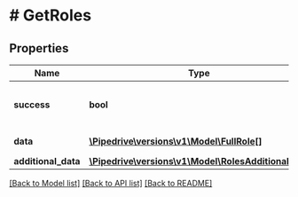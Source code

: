 # # GetRoles

## Properties

Name | Type | Description | Notes
------------ | ------------- | ------------- | -------------
**success** | **bool** | If the response is successful or not | [optional]
**data** | [**\Pipedrive\versions\v1\Model\FullRole[]**](FullRole.md) | The array of roles | [optional]
**additional_data** | [**\Pipedrive\versions\v1\Model\RolesAdditionalData**](RolesAdditionalData.md) |  | [optional]

[[Back to Model list]](../README.md#documentation-for-models) [[Back to API list]](../README.md#documentation-for-api-endpoints) [[Back to README]](../README.md)
